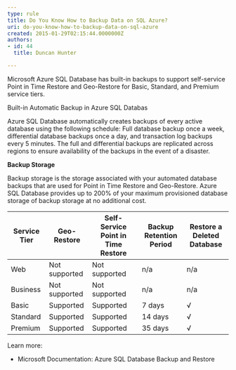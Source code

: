 ```yaml
---
type: rule
title: Do You Know How to Backup Data on SQL Azure?
uri: do-you-know-how-to-backup-data-on-sql-azure
created: 2015-01-29T02:15:44.0000000Z
authors:
- id: 44
  title: Duncan Hunter

---
```


 
Microsoft Azure SQL Database has built-in backups to support self-service Point in Time Restore and Geo-Restore for Basic, Standard, and Premium service tiers.
 
​Built-in Automatic Backup in Azure SQL Databas

Azure SQL Database automatically creates backups of every active database using the following schedule: Full database backup once a week, differential database backups once a day, and transaction log backups every 5 minutes. The full and differential backups are replicated across regions to ensure availability of the backups in the event of a disaster.

**Backup Storage**

Backup storage is the storage associated with your automated database backups that are used for Point in Time Restore and Geo-Restore. Azure SQL Database provides up to 200% of your maximum provisioned database storage of backup storage at no additional cost.


| Service Tier | Geo-Restore | Self-Service Point in Time Restore | Backup Retention Period | Restore a Deleted Database |
| --- | --- | --- | --- | --- |
| Web | Not supported | Not supported | n/a | n/a |
| Business | Not supported | Not supported | n/a | n/a |
| Basic | Supported | Supported | 7 days | √ |
| Standard | Supported | Supported | 14 days | √ |
| Premium | Supported | Supported | 35 days | √​ |


Learn more:

- ​Microsoft Documentation: Azure SQL Database Backup and Restore​






